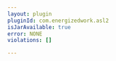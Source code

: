 ```yaml
---
layout: plugin
pluginId: com.energizedwork.asl2
isJarAvailable: true
error: NONE
violations: []

---
```

